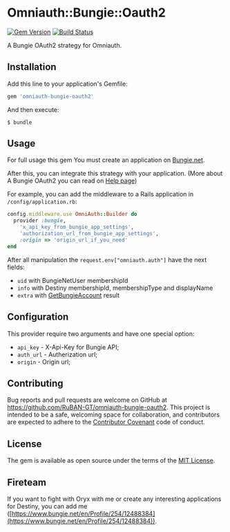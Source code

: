 # Omniauth::Bungie::Oauth2

[![Gem Version](https://badge.fury.io/rb/omniauth-bungie-oauth2.svg)](https://badge.fury.io/rb/omniauth-bungie-oauth2)
[![Build Status](https://travis-ci.org/RuBAN-GT/omniauth-bungie-oauth2.svg?branch=master)](https://travis-ci.org/RuBAN-GT/omniauth-bungie-oauth2)

A Bungie OAuth2 strategy for Omniauth.

## Installation

Add this line to your application's Gemfile:

```ruby
gem 'omniauth-bungie-oauth2'
```

And then execute:

    $ bundle

## Usage

For full usage this gem You must create an application on [Bungie.net](https://www.bungie.net/en/application).

After this, you can integrate this strategy with your application. (More about A Bungie OAuth2 you can read on [Help page](https://www.bungie.net/en/Help/Article/45481))

For example, you can add the middleware to a Rails application in `/config/application.rb`:

~~~ruby
config.middleware.use OmniAuth::Builder do
  provider :bungie,
    'x_api_key_from_bungie_app_settings',
    'authorization_url_from_bungie_app_settings',
    :origin => 'origin_url_if_you_need'
end
~~~~

After all manipulation the `request.env["omniauth.auth"]` have the next fields:

* `uid` with BungieNetUser membershipId
* `info` with Destiny membershipId, membershipType and displayName
* `extra` with [GetBungieAccount](https://destinydevs.github.io/BungieNetPlatform/docs/UserService/GetBungieAccount) result

## Configuration

This provider require two arguments and have one special option:

* `api_key` - X-Api-Key for Bungie API;
* `auth_url` - Autherization url;
* `origin` - Origin url;

## Contributing

Bug reports and pull requests are welcome on GitHub at https://github.com/RuBAN-GT/omniauth-bungie-oauth2. This project is intended to be a safe, welcoming space for collaboration, and contributors are expected to adhere to the [Contributor Covenant](http://contributor-covenant.org) code of conduct.

## License

The gem is available as open source under the terms of the [MIT License](http://opensource.org/licenses/MIT).

## Fireteam

If you want to fight with Oryx with me or create any interesting applications for Destiny, you can add me ([https://www.bungie.net/en/Profile/254/12488384](https://www.bungie.net/en/Profile/254/12488384)).

